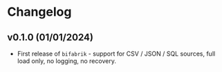 # Changelog

<!--next-version-placeholder-->

## v0.1.0 (01/01/2024)

- First release of `bifabrik` - support for CSV / JSON / SQL sources, full load only, no logging, no recovery.